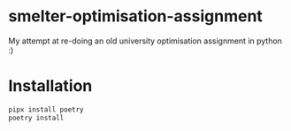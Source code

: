# smelter-optimisation-assignment
My attempt at re-doing an old university optimisation assignment in python :)

# Installation

```bash
pipx install poetry
poetry install
```
